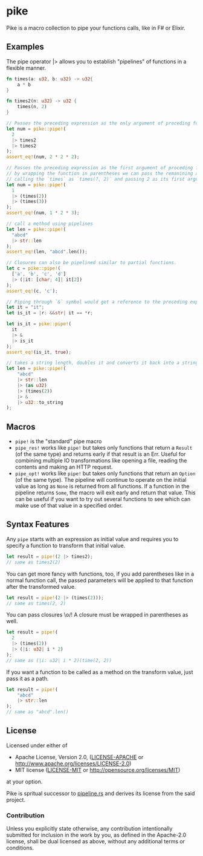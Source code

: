 # pike

Pike is a macro collection to pipe your functions calls, like in F# or Elixir.

## Examples

The pipe operator |> allows you to establish "pipelines" of functions in a flexible manner.

```rust
fn times(a: u32, b: u32) -> u32{
    a * b
}

fn times2(n: u32) -> u32 {
    times(n, 2)
}

// Passes the preceding expression as the only argument of proceding function.
let num = pike::pipe!(
  2
  |> times2
  |> times2
);
assert_eq!(num, 2 * 2 * 2);

// Passes the preceding expression as the first argument of proceding function.
// by wrapping the function in parentheses we can pass the remanining arguments by partially
// calling the `times` as `times(?, 2)` and passing 2 as its first argument via the pipeline.
let num = pike::pipe!(
  1
  |> (times(2))
  |> (times(3))
);
assert_eq!(num, 1 * 2 * 3);

// call a method using pipelines
let len = pike::pipe!(
  "abcd"
  |> str::len
);
assert_eq!(len, "abcd".len());

// Closures can also be pipelined similar to partial functions.
let c = pike::pipe!(
  ['a', 'b', 'c', 'd']
  |> (|it: [char; 4]| it[2])
);
assert_eq!(c, 'c');

// Piping through `&` symbol would get a reference to the preceding expression.
let it = "it";
let is_it = |r: &&str| it == *r;

let is_it = pike::pipe!(
  it
  |> &
  |> is_it
);
assert_eq!(is_it, true);

// takes a string length, doubles it and converts it back into a string
let len = pike::pipe!(
    "abcd"
    |> str::len
    |> (as u32)
    |> (times(2))
    |> &
    |> u32::to_string
);
```


## Macros

- `pipe!` is the "standard" pipe macro
- `pipe_res!` works like `pipe!` but takes only functions that return a `Result` (of the
  same type) and returns early if that result is an Err. Useful for combining multiple IO
  transformations like opening a file, reading the contents and making an HTTP request.
- `pipe_opt!` works like `pipe!` but takes only functions that return an `Option` (of the same type).
  The pipeline will continue to operate on the initial value as long as `None` is returned from all functions.
  If a function in the pipeline returns `Some`, the macro will exit early and return that value.
  This can be useful if you want to try out several functions to see which can make use of that value in a specified order.

## Syntax Features

Any `pipe` starts with an expression as initial value and requires you
to specify a function to transform that initial value.
```rust
let result = pipe!(2 |> times2);
// same as times2(2)
```

You can get more fancy with functions, too, if you add parentheses like
in a normal function call, the passed parameters will be applied to that
function after the transformed value.

```rust
let result = pipe!(2 |> (times(2)));
// same as times(2, 2)
```

You can pass closures \o/! A closure must be wrapped in parentheses as well.
```rust
let result = pipe!(
  2
  |> (times(2))
  |> (|i: u32| i * 2)
);
// same as (|i: u32| i * 2)(time(2, 2))
```

If you want a function to be called as a method on the transform value, just pass it as a path.

```rust
let result = pipe!(
    "abcd"
    |> str::len
);
// same as "abcd".len()
```

## License

Licensed under either of

 * Apache License, Version 2.0, ([LICENSE-APACHE](LICENSE-APACHE) or http://www.apache.org/licenses/LICENSE-2.0)
 * MIT license ([LICENSE-MIT](LICENSE-MIT) or http://opensource.org/licenses/MIT)

at your option.

Pike is spritual successor to [pipeline.rs](https://github.com/johannhof/pipeline.rs) and derives its license from the said project.

### Contribution

Unless you explicitly state otherwise, any contribution intentionally
submitted for inclusion in the work by you, as defined in the Apache-2.0
license, shall be dual licensed as above, without any additional terms or
conditions.
